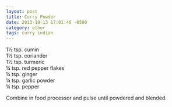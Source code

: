 ```yaml
---
layout: post
title: Curry Powder
date: 2013-10-13 17:01:46 -0500
category: other
tags: curry indian
---
```

1½ tsp. cumin  
1½ tsp. coriander  
1½ tsp. turmeric  
¼ tsp. red pepper flakes  
¼ tsp. ginger  
¼ tsp. garlic powder  
¼ tsp. pepper  
  
Combine in food processor and pulse until powdered and blended.  
